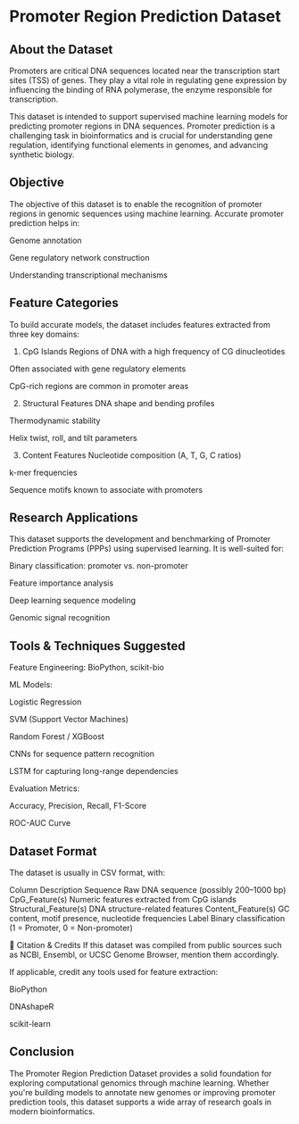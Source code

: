 # Promoter Region Prediction Dataset
## About the Dataset
Promoters are critical DNA sequences located near the transcription start sites (TSS) of genes. They play a vital role in regulating gene expression by influencing the binding of RNA polymerase, the enzyme responsible for transcription.

This dataset is intended to support supervised machine learning models for predicting promoter regions in DNA sequences. Promoter prediction is a challenging task in bioinformatics and is crucial for understanding gene regulation, identifying functional elements in genomes, and advancing synthetic biology.

## Objective
The objective of this dataset is to enable the recognition of promoter regions in genomic sequences using machine learning. Accurate promoter prediction helps in:

Genome annotation

Gene regulatory network construction

Understanding transcriptional mechanisms

## Feature Categories
To build accurate models, the dataset includes features extracted from three key domains:

1.  CpG Islands
Regions of DNA with a high frequency of CG dinucleotides

Often associated with gene regulatory elements

CpG-rich regions are common in promoter areas

2.  Structural Features
DNA shape and bending profiles

Thermodynamic stability

Helix twist, roll, and tilt parameters

3.  Content Features
Nucleotide composition (A, T, G, C ratios)

k-mer frequencies

Sequence motifs known to associate with promoters

## Research Applications
This dataset supports the development and benchmarking of Promoter Prediction Programs (PPPs) using supervised learning. It is well-suited for:

Binary classification: promoter vs. non-promoter

Feature importance analysis

Deep learning sequence modeling

Genomic signal recognition

## Tools & Techniques Suggested
Feature Engineering: BioPython, scikit-bio

ML Models:

Logistic Regression

SVM (Support Vector Machines)

Random Forest / XGBoost

CNNs for sequence pattern recognition

LSTM for capturing long-range dependencies

Evaluation Metrics:

Accuracy, Precision, Recall, F1-Score

ROC-AUC Curve

## Dataset Format
The dataset is usually in CSV format, with:

Column	Description
Sequence	Raw DNA sequence (possibly 200–1000 bp)
CpG_Feature(s)	Numeric features extracted from CpG islands
Structural_Feature(s)	DNA structure-related features
Content_Feature(s)	GC content, motif presence, nucleotide frequencies
Label	Binary classification (1 = Promoter, 0 = Non-promoter)

🧾 Citation & Credits
If this dataset was compiled from public sources such as NCBI, Ensembl, or UCSC Genome Browser, mention them accordingly.

If applicable, credit any tools used for feature extraction:

BioPython

DNAshapeR

scikit-learn

## Conclusion
The Promoter Region Prediction Dataset provides a solid foundation for exploring computational genomics through machine learning. Whether you're building models to annotate new genomes or improving promoter prediction tools, this dataset supports a wide array of research goals in modern bioinformatics.

